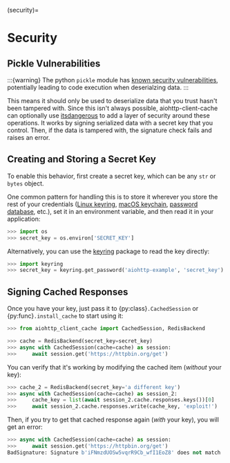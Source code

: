 (security)=

# Security

## Pickle Vulnerabilities

:::{warning}
The python `pickle` module has [known security vulnerabilities](https://docs.python.org/3/library/pickle.html),
potentially leading to code execution when deserialzing data.
:::

This means it should only be used to deserialize data that you trust hasn't been tampered with.
Since this isn't always possible, aiohttp-client-cache can optionally use
[itsdangerous](https://itsdangerous.palletsprojects.com) to add a layer of security around these operations.
It works by signing serialized data with a secret key that you control. Then, if the data is tampered
with, the signature check fails and raises an error.

## Creating and Storing a Secret Key

To enable this behavior, first create a secret key, which can be any `str` or `bytes` object.

One common pattern for handling this is to store it wherever you store the rest of your credentials
([Linux keyring](https://itsfoss.com/ubuntu-keyring),
[macOS keychain](https://support.apple.com/guide/mac-help/use-keychains-to-store-passwords-mchlf375f392/mac),
[password database](https://keepassxc.org), etc.),
set it in an environment variable, and then read it in your application:

```python
>>> import os
>>> secret_key = os.environ['SECRET_KEY']
```

Alternatively, you can use the [keyring](https://keyring.readthedocs.io) package to read the key
directly:

```python
>>> import keyring
>>> secret_key = keyring.get_password('aiohttp-example', 'secret_key')
```

## Signing Cached Responses

Once you have your key, just pass it to {py:class}`.CachedSession` or {py:func}`.install_cache` to start using it:

```python
>>> from aiohttp_client_cache import CachedSession, RedisBackend

>>> cache = RedisBackend(secret_key=secret_key)
>>> async with CachedSession(cache=cache) as session:
>>>     await session.get('https://httpbin.org/get')
```

You can verify that it's working by modifying the cached item (_without_ your key):

```python
>>> cache_2 = RedisBackend(secret_key='a different key')
>>> async with CachedSession(cache=cache) as session_2:
>>>     cache_key = list(await session_2.cache.responses.keys())[0]
>>>     await session_2.cache.responses.write(cache_key, 'exploit!')
```

Then, if you try to get that cached response again (_with_ your key), you will get an error:

```python
>>> async with CachedSession(cache=cache) as session:
>>>     await session.get('https://httpbin.org/get')
BadSignature: Signature b'iFNmzdUOSw5vqrR9Cb_wfI1EoZ8' does not match
```
